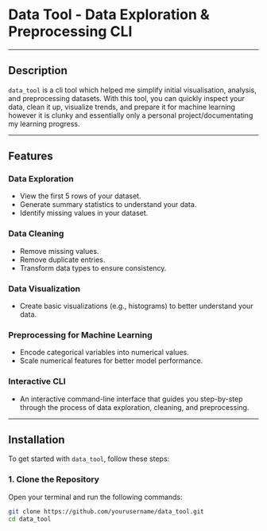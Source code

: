 # Data Tool - Data Exploration & Preprocessing CLI

---

## Description

`data_tool` is a cli tool which helped me simplify initial visualisation, analysis, and preprocessing datasets. With this tool, you can quickly inspect your data, clean it up, visualize trends, and prepare it for machine learning however it is clunky and essentially only a personal project/documentating my learning progress.

---

## Features

### Data Exploration
- View the first 5 rows of your dataset.
- Generate summary statistics to understand your data.
- Identify missing values in your dataset.

### Data Cleaning
- Remove missing values.
- Remove duplicate entries.
- Transform data types to ensure consistency.

### Data Visualization
- Create basic visualizations (e.g., histograms) to better understand your data.

### Preprocessing for Machine Learning
- Encode categorical variables into numerical values.
- Scale numerical features for better model performance.

### Interactive CLI
- An interactive command-line interface that guides you step-by-step through the process of data exploration, cleaning, and preprocessing.

---

## Installation

To get started with `data_tool`, follow these steps:

### 1. Clone the Repository

Open your terminal and run the following commands:

```bash
git clone https://github.com/yourusername/data_tool.git
cd data_tool
